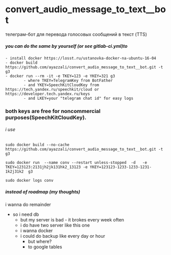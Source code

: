 # convert_audio_message_to_text__bot
телеграм-бот для перевода голосовых сообщений в текст (TTS)

##### you can do the same by yourself (or see gitlab-ci.yml)to 
    - install docker https://losst.ru/ustanovka-docker-na-ubuntu-16-04
    - docker build https://github.com/ayazzali/convert_audio_message_to_text__bot.git -t g3 
    - docker run --rm -it -e TKEY=123 -e YKEY=321 g3
            - where TKEY=TelegramKey from BotFather
            - and YKEY=SpeechKitCloudKey from https://tech.yandex.ru/speechkit/cloud or https://developer.tech.yandex.ru/keys
            - and LKEY=your "telegram chat id" for easy logs
### both keys are free for noncommercial purposes(SpeechKitCloudKey).

###### i use
```
sudo docker build --no-cache https://github.com/ayazzali/convert_audio_message_to_text__bot.git -t g3
 
sudo docker run  --name conv --restart unless-stopped  -d   -e TKEY=123123:2131jh2jk131hk2_13123 -e YKEY=123123-1233-1233-1231-1k2j31k2  g3

sudo docker logs conv
```


##### instead of roadmap (my thoughts)

i wanna do remainder
- so i need db
	- but my server is bad - it brokes every week often
	- i do have two server like this one
	- i wanna docker
	- i could do backup like every day or hour 
		- but where?
		- to google tables
